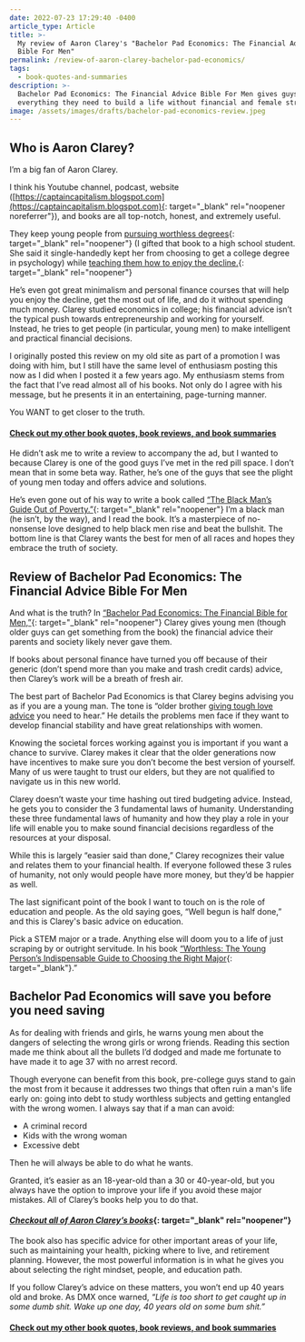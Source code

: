 ```yaml
---
date: 2022-07-23 17:29:40 -0400
article_type: Article
title: >-
  My review of Aaron Clarey's "Bachelor Pad Economics: The Financial Advice
  Bible For Men"
permalink: /review-of-aaron-clarey-bachelor-pad-economics/
tags:
  - book-quotes-and-summaries
description: >-
  Bachelor Pad Economics: The Financial Advice Bible For Men gives guys
  everything they need to build a life without financial and female stress.
image: /assets/images/drafts/bachelor-pad-economics-review.jpeg
---
```

## Who is Aaron Clarey?

I’m a big fan of Aaron Clarey.

I think his Youtube channel, podcast, website ([https://captaincapitalism.blogspot.com](https://captaincapitalism.blogspot.com){: target="_blank" rel="noopener noreferrer"}), and books are all top-notch, honest, and extremely useful.

They keep young people from [pursuing worthless degrees](https://amzn.to/3cqWei0){: target="_blank" rel="noopener"} (I gifted that book to a high school student. She said it single-handedly kept her from choosing to get a college degree in psychology) while [teaching them how to enjoy the decline.](https://amzn.to/3cCZ2sD){: target="_blank" rel="noopener"}

He’s even got great minimalism and personal finance courses that will help you enjoy the decline, get the most out of life, and do it without spending much money. Clarey studied economics in college; his financial advice isn’t the typical push towards entrepreneurship and working for yourself. Instead, he tries to get people (in particular, young men) to make intelligent and practical financial decisions.

I originally posted this review on my old site as part of a promotion I was doing with him, but I still have the same level of enthusiasm posting this now as I did when I posted it a few years ago. My enthusiasm stems from the fact that I’ve read almost all of his books. Not only do I agree with his message, but he presents it in an entertaining, page-turning manner.

You WANT to get closer to the truth.

#### [Check out my other book quotes, book reviews, and book summaries](https://edlatimore.com/book-quotes-and-summaries)

He didn’t ask me to write a review to accompany the ad, but I wanted to because Clarey is one of the good guys I’ve met in the red pill space. I don’t mean that in some beta way. Rather, he’s one of the guys that see the plight of young men today and offers advice and solutions.

He’s even gone out of his way to write a book called [“The Black Man’s Guide Out of Poverty.”](https://amzn.to/3yW1NMU){: target="_blank" rel="noopener"} I’m a black man (he isn’t, by the way), and I read the book. It’s a masterpiece of no-nonsense love designed to help black men rise and beat the bullshit. The bottom line is that Clarey wants the best for men of all races and hopes they embrace the truth of society.

## Review of Bachelor Pad Economics: The Financial Advice Bible For Men

And what is the truth? In [“Bachelor Pad Economics: The Financial Bible for Men,”](https://amzn.to/3aWkRTD){: target="_blank" rel="noopener"} Clarey gives young men (though older guys can get something from the book) the financial advice their parents and society likely never gave them.

If books about personal finance have turned you off because of their generic (don’t spend more than you make and trash credit cards) advice, then Clarey’s work will be a breath of fresh air.

The best part of Bachelor Pad Economics is that Clarey begins advising you as if you are a young man. The tone is “older brother [giving tough love advice](/tough-love/) you need to hear.” He details the problems men face if they want to develop financial stability and have great relationships with women.&nbsp;

Knowing the societal forces working against you is important if you want a chance to survive. Clarey makes it clear that the older generations now have incentives to make sure you don’t become the best version of yourself. Many of us were taught to trust our elders, but they are not qualified to navigate us in this new world.

Clarey doesn’t waste your time hashing out tired budgeting advice. Instead, he gets you to consider the 3 fundamental laws of humanity. Understanding these three fundamental laws of humanity and how they play a role in your life will enable you to make sound financial decisions regardless of the resources at your disposal.

While this is largely “easier said than done,” Clarey recognizes their value and relates them to your financial health. If everyone followed these 3 rules of humanity, not only would people have more money, but they’d be happier as well.

The last significant point of the book I want to touch on is the role of education and people. As the old saying goes, “Well begun is half done,” and this is Clarey's basic advice on education.

Pick a STEM major or a trade. Anything else will doom you to a life of just scraping by or outright servitude. In his book [“Worthless: The Young Person’s Indispensable Guide to Choosing the Right Major](https://amzn.to/3cyW4VW){: target="_blank"}.”

## Bachelor Pad Economics will save you before you need saving

As for dealing with friends and girls, he warns young men about the dangers of selecting the wrong girls or wrong friends. Reading this section made me think about all the bullets I’d dodged and made me fortunate to have made it to age 37 with no arrest record.

Though everyone can benefit from this book, pre-college guys stand to gain the most from it because it addresses two things that often ruin a man's life early on: going into debt to study worthless subjects and getting entangled with the wrong women. I always say that if a man can avoid:

* A criminal record
* Kids with the wrong woman
* Excessive debt

Then he will always be able to do what he wants.

Granted, it’s easier as an 18-year-old than a 30 or 40-year-old, but you always have the option to improve your life if you avoid these major mistakes. All of Clarey’s books help you to do that.

#### [***Checkout all of Aaron Clarey’s books***](https://amzn.to/3Bi8JXP){: target="_blank" rel="noopener"}

The book also has specific advice for other important areas of your life, such as maintaining your health, picking where to live, and retirement planning. However, the most powerful information is in what he gives you about selecting the right mindset, people, and education path.

If you follow Clarey’s advice on these matters, you won’t end up 40 years old and broke. As DMX once warned, *“Life is too short to get caught up in some dumb shit. Wake up one day, 40 years old on some bum shit.”*

#### [Check out my other book quotes, book reviews, and book summaries](https://edlatimore.com/book-quotes-and-summaries)
